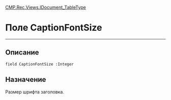 ﻿---
Link: CMP.Rec.Views.IDocument_TableType.@CaptionFontSize
---

<!---  Навигация
[Имя проекта](#) :
-->
[CMP.Rec.Views.IDocument_TableType](Default)

# Поле CaptionFontSize
---

## Описание

    field CaptionFontSize :Integer

<!--
## Аргументы{#Args}

### Аргумент1

Описание аргумента 1
-->

## Назначение

Размер шрифта заголовка.

<!--
## Пример

    CaptionFontSize...
-->

